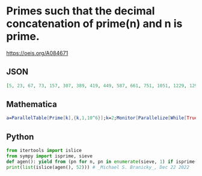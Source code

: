 # Primes such that the decimal concatenation of prime\(n\) and n is prime\.
https://oeis.org/A084671
## JSON
```JSON
[5, 23, 67, 73, 157, 307, 389, 419, 449, 587, 661, 751, 1051, 1229, 1297, 1303, 1327, 1823, 1913, 1999, 2131, 2179, 2207, 2239, 2371, 2689, 2699, 3067, 3433, 3593, 3623, 3719, 3919, 3943, 4001, 4073, 4229, 4241, 4397, 4591, 4733, 4919, 4957, 4987, 5393, 5449, 5503]
```
## Mathematica
```Mathematica
a=ParallelTable[Prime[k],{k,1,10^6}];k=2;Monitor[Parallelize[While[True,If[ToExpression[StringJoin[ToString/@{k,FromDigits[Position[a,k]//Flatten]}]]//PrimeQ,Print[k]];k++];k],k] (* _J.W.L. (Jan) Eerland_, Dec 22 2022 *)
```
## Python
```Python
from itertools import islice
from sympy import isprime, sieve
def agen(): yield from (pn for n, pn in enumerate(sieve, 1) if isprime(int(str(pn)+str(n))))
print(list(islice(agen(), 52))) # _Michael S. Branicky_, Dec 22 2022
```

